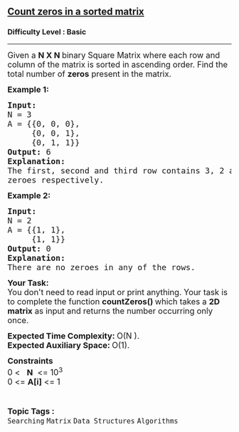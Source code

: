 <h2><a href="https://www.geeksforgeeks.org/problems/count-zeros-in-a-sorted-matrix/1?page=1&category=Matrix&difficulty=Basic&status=unsolved&sortBy=submissions">Count zeros in a sorted matrix</a></h2><h3>Difficulty Level : Basic</h3><hr><div class="problems_problem_content__Xm_eO"><p><span style="font-size:18px">Given a <strong>N X N&nbsp;</strong>binary Square Matrix where each row and column of the matrix is sorted in ascending order. Find the total number of <strong>zeros</strong> present in the matrix.</span></p>

<p><span style="font-size:18px"><strong>Example 1:</strong></span></p>

<pre><span style="font-size:18px"><strong>Input:
</strong>N = 3
A = {{0, 0, 0},
&nbsp;    {0, 0, 1},
&nbsp;    {0, 1, 1}}<strong>
Output: </strong>6
<strong>Explanation: 
</strong>The first, second and third row contains 3, 2 and 1
zeroes respectively.</span></pre>

<p><span style="font-size:18px"><strong>Example 2:</strong></span></p>

<pre><span style="font-size:18px"><strong>Input:
</strong>N = 2
A = {{1, 1},
&nbsp;    {1, 1}}
<strong>Output: </strong>0
<strong>Explanation:
</strong>There are no zeroes in any of the rows.</span></pre>

<p><span style="font-size:18px"><strong>Your Task:</strong><br>
You don't need to read input or print anything. Your task is to complete the function&nbsp;<strong>countZeros()&nbsp;</strong>which takes a <strong>2D matrix</strong> as input and returns the number occurring only once.</span></p>

<p><span style="font-size:18px"><strong>Expected Time Complexity:&nbsp;</strong>O(N ).<br>
<strong>Expected Auxiliary Space:&nbsp;</strong>O(1).</span></p>

<p><span style="font-size:18px"><strong>Constraints</strong><br>
0 &lt; &nbsp; <strong>N</strong>&nbsp; &lt;= 10<sup>3</sup><br>
0 &lt;= <strong>A[i]</strong> &lt;= 1</span></p>
</div><br><p><span style=font-size:18px><strong>Topic Tags : </strong><br><code>Searching</code>&nbsp;<code>Matrix</code>&nbsp;<code>Data Structures</code>&nbsp;<code>Algorithms</code>&nbsp;